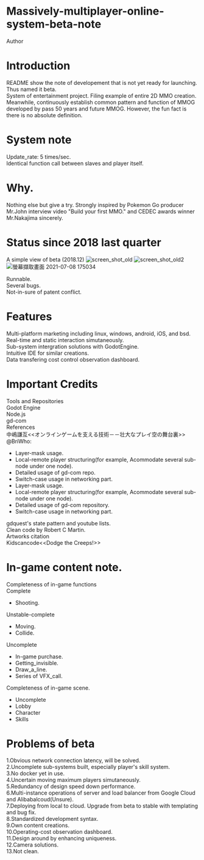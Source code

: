 # Massively-multiplayer-online-system-beta-note
Author

Introduction<br>
====
README show the note of developement that is not yet ready for launching. Thus named it beta.<br>
System of entertainment project.
Filing example of entire 2D MMO creation.<br>
Meanwhile, continuously establish common pattern and function of MMOG developed by pass 50 years and future MMOG.  However, the fun fact is there is no absolute definition.<br>

System note<br>
====
Update_rate: 5 times/sec.<br>
Identical function call between slaves and player itself.<br>

Why.<br> 
====
Nothing else but give a try. Strongly inspired by Pokemon Go producer Mr.John interview video "Build your first MMO." and CEDEC awards winner Mr.Nakajima sincerely.<br>

Status since 2018 last quarter<br>
====
A simple view of beta (2018.12)
![screen_shot_old](https://user-images.githubusercontent.com/31240078/124901296-744b6d00-e014-11eb-985a-17145f690933.jpg)
![screen_shot_old2](https://user-images.githubusercontent.com/31240078/124902015-1ec39000-e015-11eb-8f7a-e34f35199693.jpg)
![螢幕擷取畫面 2021-07-08 175034](https://user-images.githubusercontent.com/31240078/124902023-2125ea00-e015-11eb-8a9e-f32e4d919d05.jpg)


Runnable.<br>
Several bugs.<br>
Not-in-sure of patent conflict.<br>

Features<br>
====
Multi-platform marketing including linux, windows, android, iOS, and bsd.<br>
Real-time and static interaction simutaneously.<br>
Sub-system intergration solutions with GodotEngine.<br>
Intuitive IDE for similar creations.<br>
Data transfering cost control observation dashboard.<br>

Important Credits<br>
====
Tools and Repositories<br>
Godot Engine<br>
Node.js<br>
gd-com<br>
References<br>
中嶋謙互<<オンラインゲームを支える技術－－壮大なプレイ空の舞台裏>><br> 
@BriWho:<br>
 - Layer-mask usage.<br> 
 - Local-remote player structuring(for example, Acommodate several sub-node under one node).<br> 
 - Detailed usage of gd-com repo.<br>
 - Switch-case usage in networking part.<br>
 - Layer-mask usage.<br> 
 - Local-remote player structuring(for example, Acommodate several sub-node under one node).<br> 
 - Detailed usage of gd-com repository.<br>
 - Switch-case usage in networking part.<br>

gdquest's state pattern and youtube lists.<br>
Clean code by Robert C Martin.<br>
Artworks citation<br>
Kidscancode<<Dodge the Creeps!>><br>

In-game content note.<br>
====
Completeness of in-game functions<br>
Complete<br>
 - Shooting.<br>

Unstable-complete<br>
 - Moving.<br>
 - Collide.<br>

Uncomplete<br>
 - In-game purchase.<br>
 - Getting_invisible.<br>
 - Draw_a_line.<br>
 - Series of VFX_call.<br>

Completeness of in-game scene.<br>
 - Uncomplete<br>
 - Lobby<br>
 - Character<br>
 - Skills<br>


Problems of beta<br>
====
1.Obvious network connection latency, will be solved.<br> 
2.Uncomplete sub-systems built, especially player's skill system.<br> 
3.No docker yet in use.<br> 
4.Uncertain moving maximum players simutaneously.<br> 
5.Redundancy of design speed down performance.<br>
6.Multi-instance operations of server and load balancer from Google Cloud and Alibabalcoud(Unsure).<br>
7.Deploying from local to cloud. Upgrade from beta to stable with templating and bug fix.<br>
8.Standardized development syntax.<br>
9.Own content creations.<br>
10.Operating-cost observation dashboard.<br>
11.Design around by enhancing uniqueness.<br>
12.Camera solutions.<br>
13.Not clean.<br> 
